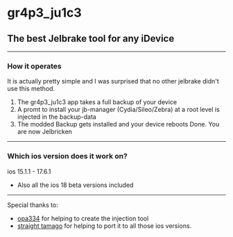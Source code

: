 # gr4p3_ju1c3
## The best Jelbrake tool for any iDevice
---
### How it operates
It is actually pretty simple and I was surprised that no other jelbrake didn't use this method.
1. The gr4p3_ju1c3 app takes a full backup of your device
2. A promt to install your jb-manager (Cydia/Sileo/Zebra) at a root level is injected in the backup-data
3. The modded Backup gets installed and your device reboots
  Done. You are now Jelbricken
---
### Which ios version does it work on?
ios 15.1.1 - 17.6.1
  - Also all the ios 18 beta versions included
---
Special thanks to:
- [opa334](https://x.com/opa334dev) for helping to create the injection tool
- [straight tamago](https://x.com/straight_tamago) for helping to port it to all those ios versions.
